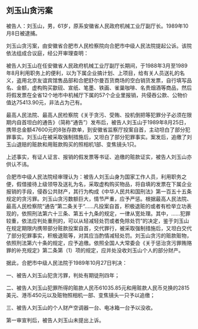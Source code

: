 ## 刘玉山贪污案

被告人：刘玉山，男，61岁，原系安徽省人民政府机械工业厅副厅长。1989年10月8日被逮捕。

刘玉山贪污案，由安徽省合肥市人民检察院向合肥市中级人民法院提起公诉。该院依法组成合议庭，经公开审理查明：

被告人刘玉山在任安徽省人民政府机械工业厅副厅长期间，于1988年3月至1989年8月利用职务上的便利，以为下属企业搞计划、上项目，给有关人员送礼的名义，盗用北京友谊宾馆售品部和合肥舒尔曼百货商场的空白销货发票，自行填写品名、金额，虚构购买歙砚、宣纸、笔墨、铁画、雀巢咖啡、名贵烟酒等商品，然后将假发票在全省12个地市中机械厅下属的57个企业里报销，共侵吞公款、公物价值达75413.90元，非法占为己有。

最高人民法院、最高人民检察院《关于贪污、受贿、投机倒把等犯罪分子必须在限期内自首坦白的通告》（简称“通告”）发布后，被告人刘玉山于1989年8月25日，携带总金额47600元的8张存款单，到安徽省监察厅投案自首，主动坦白了部分犯罪事实。刘玉山在被采取强制措施后，又坦白了部分犯罪事实。案发后，追缴了刘玉山退赔的赃款和用赃款购买的照相机1部、变焦镜头1只。

上述事实，有证人证言、报销的假发票等书证、追缴的赃款证实，被告人刘玉山亦供认不讳。

合肥市中级人民法院经审理认为：被告人刘玉山身为国家工作人员，利用职务之便，假借接待上级领导及送礼为名，采取虚构购买物品，将自填的发票在下属企业报销的手段，侵吞公共财产，其行为构成《中华人民共和国刑法》第一百五十五条规定的贪污罪。刘玉山贪污数额巨大，情节严重，应予严惩。根据最高人民法院、最高人民检察院“通告”第二条关于“……凡投案自首，积极退赃的或者有检举立功表现的，依照刑法第六十三条、第五十九条的规定，一律从宽处理。其中，……犯罪较重，依法应判处重刑的，可以从轻减轻处罚或者免除处罚”的决定，鉴于刘玉山在规定期限内携带部分赃款投案自首，交代罪行，被采取强制措施后，又坦白交代了部分犯罪事实，积极退赃等，对其应当酌情减轻处罚。刘玉山贪污的赃款赃物，依照刑法第六十条的规定，应予追缴。依照全国人大常委会《关于惩治贪污罪贿赂罪的补充规定》第二条第（1）项的规定，应并处没收刘玉山个人的部分财产。

据此，合肥市中级人民法院于1989年10月27日判决：

一、被告人刘玉山犯贪污罪，判处有期徒刑四年；

二、被告人刘玉山犯罪所得的赃款人民币61035.85元和用赃款人民币兑换的2815美元、港币450元以及赃物照相机一部、变焦镜头一只予以追缴；

三、被告人刘玉山的个人财产空调器一台、电冰箱一台予以没收。

第一审宣判后，被告人刘玉山未提出上诉。

